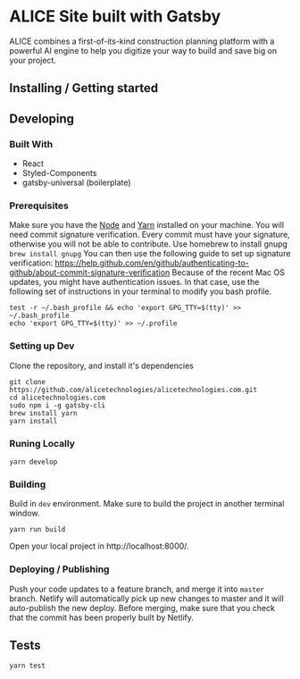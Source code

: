 # ALICE Site built with Gatsby

ALICE combines a first-of-its-kind construction planning platform with a powerful AI engine to help you digitize your way to build and save big on your project.

## Installing / Getting started

## Developing


### Built With
 - React
 - Styled-Components
 - gatsby-universal (boilerplate)

### Prerequisites
Make sure you have the [Node](https://nodejs.org/en/) and [Yarn](https://yarnpkg.com/pt-BR/docs/install) installed on your machine.
You will need commit signature verification. Every commit must have your signature, otherwise you will not be able to contribute. Use homebrew to install gnupg ```brew install gnupg``` You can then use the following guide to set up signature verification: https://help.github.com/en/github/authenticating-to-github/about-commit-signature-verification Because of the recent Mac OS updates, you might have authentication issues. In that case, use the following set of instructions in your terminal to modify you bash profile. 
```
test -r ~/.bash_profile && echo 'export GPG_TTY=$(tty)' >> ~/.bash_profile 
echo 'export GPG_TTY=$(tty)' >> ~/.profile
```
### Setting up Dev

Clone the repository, and install it's dependencies

```
git clone https://github.com/alicetechnologies/alicetechnologies.com.git
cd alicetechnologies.com
sudo npm i -g gatsby-cli
brew install yarn
yarn install
```

### Runing Locally

```
yarn develop
```

### Building
Build in `dev` environment. Make sure to build the project in another terminal window.
```
yarn run build
```
Open your local project in http://localhost:8000/.

### Deploying / Publishing
Push your code updates to a feature branch, and merge it into `master` branch. Netlify will automatically pick up new changes to master and it will auto-publish the new deploy. Before merging, make sure that you check that the commit has been properly built by Netlify. 

## Tests

```
yarn test
```
